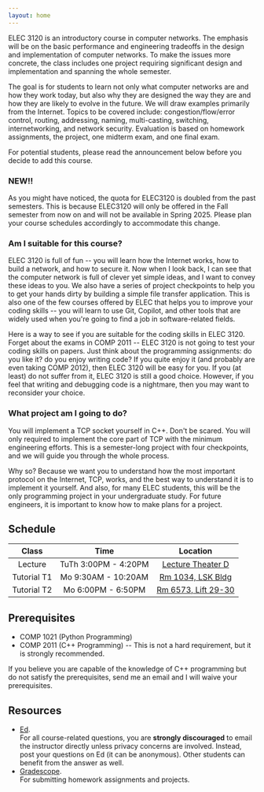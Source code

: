 ```yaml
---
layout: home
---
```


ELEC 3120 is an introductory course in computer networks. The emphasis will be on the basic performance and engineering tradeoffs in the design and implementation of computer networks. To make the issues more concrete, the class includes one project requiring significant design and implementation and spanning the whole semester.

The goal is for students to learn not only what computer networks are and how they work today, but also why they are designed the way they are and how they are likely to evolve in the future. We will draw examples primarily from the Internet. Topics to be covered include: congestion/flow/error control, routing, addressing, naming, multi-casting, switching, internetworking, and network security. Evaluation is based on homework assignments, the project, one midterm exam, and one final exam.

For potential students, please read the announcement below before you decide to add this course.

### **NEW!!** 

As you might have noticed, the quota for ELEC3120 is doubled from the past semesters. This is because ELEC3120 will only be offered in the Fall semester from now on and will not be available in Spring 2025. Please plan your course schedules accordingly to accommodate this change. 

### Am I suitable for this course?

ELEC 3120 is full of fun -- you will learn how the Internet works, how to build a network, and how to secure it.
Now when I look back, I can see that the computer network is full of clever yet simple ideas, and I want to convey these ideas to you.
We also have a series of project checkpoints to help you to get your hands dirty by building a simple file transfer application. 
This is also one of the few courses offered by ELEC that helps you to improve your coding skills -- you will learn to use Git, Copilot, and other tools that are widely used when you're going to find a job in software-related fields.

Here is a way to see if you are suitable for the coding skills in ELEC 3120.
Forget about the exams in COMP 2011 -- ELEC 3120 is not going to test your coding skills on papers. 
Just think about the programming assignments: do you like it? do you enjoy writing code? If you quite enjoy it (and probably are even taking COMP 2012), then ELEC 3120 will be easy for you. If you (at least) do not suffer from it, ELEC 3120 is still a good choice.
However, if you feel that writing and debugging code is a nightmare, then you may want to reconsider your choice.

### What project am I going to do?

You will implement a TCP socket yourself in C++.
Don't be scared. You will only required to implement the core part of TCP with the minimum engineering efforts. 
This is a semester-long project with four checkpoints, and we will guide you through the whole process.

Why so?
Because we want you to understand how the most important protocol on the Internet, TCP, works, and the best way to understand it is to implement it yourself.
And also, for many ELEC students, this will be the only programming project in your undergraduate study. For future engineers, it is important to know how to make plans for a project.

## Schedule

| Class | Time | Location |
|:---:|:---:|:---:|
| Lecture | TuTh 3:00PM - 4:20PM | [Lecture Theater D](https://pathadvisor.ust.hk/nearest/lift/to/LTD;bFQMqeWF_ERU;1;1893,450/floor/1/at/normalized/1893,450,3) |
| Tutorial T1 | Mo 9:30AM - 10:20AM | [Rm 1034, LSK Bldg](https://pathadvisor.ust.hk/search/nearest/lift/to/ROOM%201034;f9_NTYWV4bOh;LSK1;461,597/floor/LSK1/at/normalized/24,827,3) |
| Tutorial T2 | Mo 6:00PM - 6:50PM | [Rm 6573, Lift 29-30](https://pathadvisor.ust.hk/search/nearest/lift/to/ROOM%206573;66ShdpdBdYbD;6;2848,-359/floor/6/at/normalized/2737,40,3) |

## Prerequisites

* COMP 1021 (Python Programming)
* COMP 2011 (C++ Programming) -- This is not a hard requirement, but it is strongly recommended.

If you believe you are capable of the knowledge of C++ programming but do not satisfy the prerequisites, send me an email and I will waive your prerequisites.

## Resources

* [Ed](https://edstem.org/au/courses/16830/discussion/).\
  For all course-related questions, you are **strongly discouraged** to email the instructor directly unless privacy concerns are involved. Instead, post your questions on Ed (it can be anonymous). Other students can benefit from the answer as well.
* [Gradescope](https://www.gradescope.com/courses/834069).\
  For submitting homework assignments and projects.